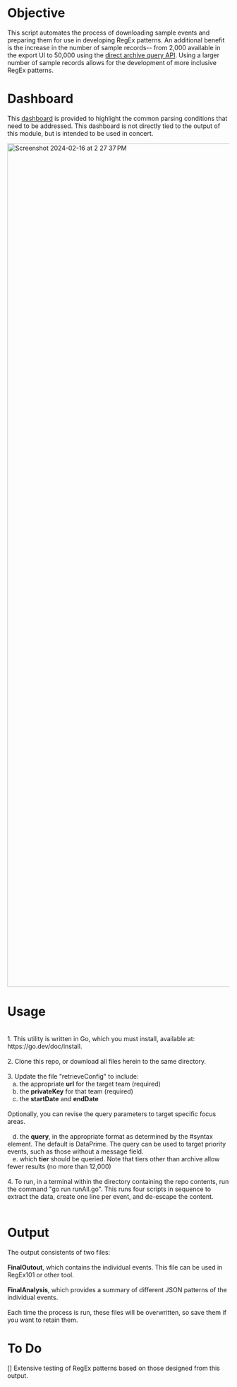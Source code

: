 
# Objective
This script automates the process of downloading sample events and preparing them for use in developing RegEx patterns. An additional benefit is the increase in the number of sample records-- from 2,000 available in the export UI to 50,000 using the [direct archive query API](https://coralogix.com/docs/direct-query-http-api/). Using a larger number of sample records allows for the development of more inclusive RegEx patterns.

# Dashboard
This [dashboard](https://onlineboutique.coralogix.com/#/dashboards/4SCEP7oosPIhxdgSiwyn3) is provided to highlight the common parsing conditions that need to be addressed. This dashboard is not directly tied to the output of this module, but is intended to be used in concert.

<img width="1908" alt="Screenshot 2024-02-16 at 2 27 37 PM" src="https://github.com/jabbottcx/parsing/assets/125903661/11fc0360-5fb5-406f-97e6-105047108345">


# Usage
<br>
1. This utility is written in Go, which you must install, available at: https://go.dev/doc/install.<br>
<br>
2. Clone this repo, or download all files herein to the same directory.<br>
<br>
3. Update the file "retrieveConfig" to include:<br>
&nbsp&nbsp&nbspa. the appropriate <strong>url</strong> for the target team (required)<br>
&nbsp&nbsp&nbspb. the <strong>privateKey</strong> for that team (required)<br>
&nbsp&nbsp&nbspc. the <strong>startDate</strong> and  <strong>endDate</strong><br><br>
  Optionally, you can revise the query parameters to target specific focus areas.<br><br>
&nbsp&nbsp&nbspd. the <strong>query</strong>, in the appropriate format as determined by the #syntax element. The default is DataPrime. The query can be used to target priority events, such as those without a message field.<br>
&nbsp&nbsp&nbspe. which <strong>tier</strong> should be queried.  Note that tiers other than archive allow fewer results (no more than 12,000)<br><br>
4. To run, in a terminal within the directory containing the repo contents, run the command "go run runAll.go".  This runs four scripts in sequence to extract the data, create one line per event, and de-escape the content.<br>
<br>

# Output
The output consistents of two files:<br><br>
<strong>FinalOutout</strong>, which contains the individual events. This file can be used in RegEx101 or other tool.<br> <br>
<strong>FinalAnalysis</strong>, which provides a summary of different JSON patterns of the individual events.<br><br> 
Each time the process is run, these files will be overwritten, so save them if you want to retain them. <br>

# To Do
[] Extensive testing of RegEx patterns based on those designed from this output.<br>
